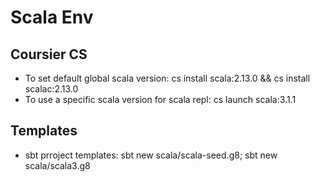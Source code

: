 # Scala Env
## Coursier CS
* To set default global scala version: cs install scala:2.13.0 && cs install scalac:2.13.0
* To use a specific scala version for scala repl: cs launch scala:3.1.1
## Templates
* sbt prroject templates: sbt new scala/scala-seed.g8;  sbt new scala/scala3.g8


